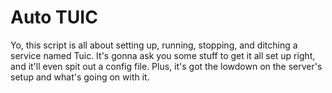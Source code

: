 # Auto TUIC
 Yo, this script is all about setting up, running, stopping, and ditching a service named Tuic. It's gonna ask you some stuff to get it all set up right, and it'll even spit out a config file. Plus, it's got the lowdown on the server's setup and what's going on with it.
